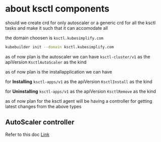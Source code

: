# about ksctl components

should we create crd for only autoscaler or a generic crd for all the ksctl tasks and make it such that it can accomodate all

the domain choosen is `ksctl.kubesimplify.com`
```bash
kubebuilder init --domain ksctl.kubesimplify.com
```

as of now plan is the autoscaler we can have
    `ksctl-cluster/v1` as the apiVersion
    `KsctlAutoScaler` as the kind

as of now plan is the installapplication we can have

for **Installing**
    `ksctl-apps/v1` as the apiVersion
    `KsctlInstall` as the kind

for **Uninstalling**
    `ksctl-apps/v1` as the apiVersion
    `KsctlRemove` as the kind

as of now plan for the ksctl agent will be having a controller for getting latest changes
from the above types

## AutoScaler controller

Refer to this doc [Link](./autoScalerController/idea.md)